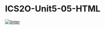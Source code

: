 # ICS2O-Unit5-05-HTML
[![linter](https://github.com/GustavoRojasFlores/ICS2O-Unit5-05-HTML/workflows/linter/badge.svg)](https://github.com/marketplace/actions/super-linter)
